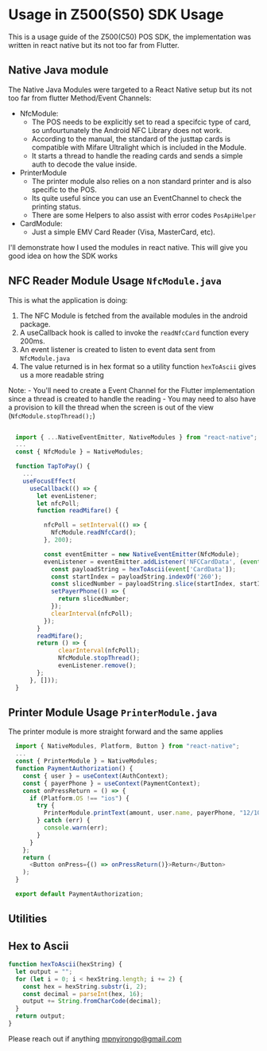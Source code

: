 # Usage in Z500(S50) SDK Usage

This is a usage guide of the Z500(C50) POS SDK, the implementation was written in react native but its not too far from Flutter.

## Native Java module

The Native Java Modules were targeted to a React Native setup but its not too far from flutter Method/Event Channels:

- NfcModule:
  - The POS needs to be explicitly set to read a specifcic type of card, so unfourtunately the Android NFC Library does not work.
  - According to the manual, the standard of the justtap cards is compatible with Mifare Ultralight which is included in the Module.
  - It starts a thread to handle the reading cards and sends a simple auth to decode the value inside.
- PrinterModule
  - The printer module also relies on a non standard printer and is also specific to the POS.
  - Its quite useful since you can use an EventChannel to check the printing status.
  - There are some Helpers to also assist with error codes `PosApiHelper`
- CardModule:
  - Just a simple EMV Card Reader (Visa, MasterCard, etc).

I'll demonstrate how I used the modules in react native. This will give you good idea on how the SDK works

## NFC Reader Module Usage `NfcModule.java`

This is what the application is doing:

1. The NFC Module is fetched from the available modules in the android package.
2. A useCallback hook is called to invoke the `readNfcCard` function every 200ms.
3. An event listener is created to listen to event data sent from `NfcModule.java`
4. The value returned is in hex format so a utility function `hexToAscii` gives us a more readable string

Note: - You'll need to create a Event Channel for the Flutter implementation since a thread is created to handle the reading - You may need to also have a provision to kill the thread when the screen is out of the view (`NfcModule.stopThread();`)

```js

  import { ...NativeEventEmitter, NativeModules } from "react-native";
  ...
  const { NfcModule } = NativeModules;

  function TapToPay() {
    ...
    useFocusEffect(
      useCallback(() => {
        let evenListener;
        let nfcPoll;
        function readMifare() {

          nfcPoll = setInterval(() => {
            NfcModule.readNfcCard();
          }, 200);

          const eventEmitter = new NativeEventEmitter(NfcModule);
          evenListener = eventEmitter.addListener('NFCCardData', (event) => {
            const payloadString = hexToAscii(event['CardData']);
            const startIndex = payloadString.indexOf('260');
            const slicedNumber = payloadString.slice(startIndex, startIndex + 12);
            setPayerPhone(() => {
              return slicedNumber;
            });
            clearInterval(nfcPoll);
          });
        }
        readMifare();
        return () => {
              clearInterval(nfcPoll);
              NfcModule.stopThread();
              evenListener.remove();
        };
      }, []));
  }
```

## Printer Module Usage `PrinterModule.java`

The printer module is more straight forward and the same applies

```js
  import { NativeModules, Platform, Button } from "react-native";
  ...
  const { PrinterModule } = NativeModules;
  function PaymentAuthorization() {
    const { user } = useContext(AuthContext);
    const { payerPhone } = useContext(PaymentContext);
    const onPressReturn = () => {
      if (Platform.OS !== "ios") {
        try {
          PrinterModule.printText(amount, user.name, payerPhone, "12/10/23", "https://www.gom.com");
        } catch (err) {
          console.warn(err);
        }
      }
    };
    return (
      <Button onPress={() => onPressReturn()}>Return</Button>
    );
  }

  export default PaymentAuthorization;

```

## Utilities

## Hex to Ascii

```js
function hexToAscii(hexString) {
  let output = "";
  for (let i = 0; i < hexString.length; i += 2) {
    const hex = hexString.substr(i, 2);
    const decimal = parseInt(hex, 16);
    output += String.fromCharCode(decimal);
  }
  return output;
}
```

Please reach out if anything
mpnyirongo@gmail.com
